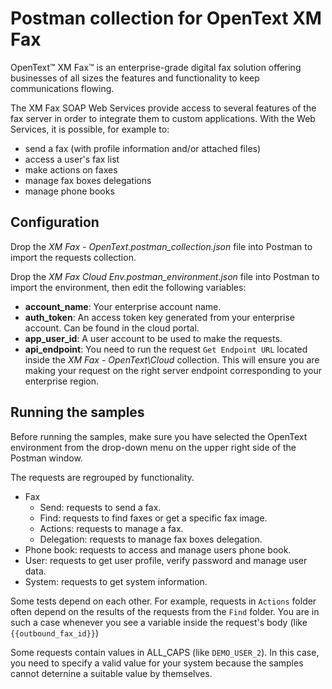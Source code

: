 # Postman collection for OpenText XM Fax

OpenText™ XM Fax™ is an enterprise-grade digital fax solution offering businesses of all sizes the features and functionality to keep communications flowing.

The XM Fax SOAP Web Services provide access to several features of the fax server in order to integrate them to custom applications.
With the Web Services, it is possible, for example to:
- send a fax (with profile information and/or attached files)
- access a user's fax list
- make actions on faxes
- manage fax boxes delegations
- manage phone books



## Configuration

Drop the *XM Fax - OpenText.postman_collection.json* file into Postman to import the requests collection.

Drop the *XM Fax Cloud Env.postman_environment.json* file into Postman to import the environment, then edit the following variables:

- **account\_name**: Your enterprise account name.
- **auth\_token**: An access token key generated from your enterprise account. Can be found in the cloud portal.
- **app\_user_id**: A user account to be used to make the requests.
- **api\_endpoint**: You need to run the request `Get Endpoint URL` located inside the *XM Fax - OpenText\Cloud* collection. This will ensure you are making your request on the right server endpoint corresponding to your enterprise region.


## Running the samples

Before running the samples, make sure you have selected the OpenText environment from the drop-down menu on the upper right side of the Postman window.

The requests are regrouped by functionality.

- Fax
    - Send: requests to send a fax.
    - Find: requests to find faxes or get a specific fax image.
    - Actions: requests to manage a fax.
    - Delegation: requests to manage fax boxes delegation.
- Phone book: requests to access and manage users phone book.
- User: requests to get user profile, verify password and manage user data.
- System: requests to get system information.


Some tests depend on each other.
For example, requests in `Actions` folder often depend on the results of the requests from the `Find` folder.
You are in such a case whenever you see a variable inside the request's body (like `{{outbound_fax_id}}`)

Some requests contain values in ALL\_CAPS (like `DEMO_USER_2`).
In this case, you need to specify a valid value for your system because the samples cannot deternine a suitable value by themselves. 
